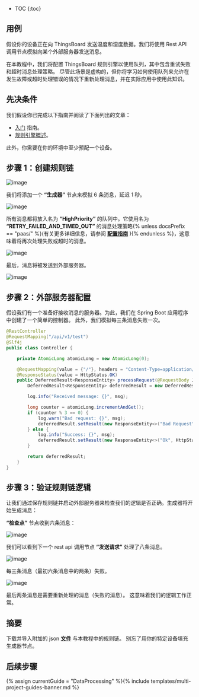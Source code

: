 * TOC
{:toc}

## 用例

假设你的设备正在向 ThingsBoard 发送温度和湿度数据。我们将使用 Rest API 调用节点模拟向某个外部服务器发送消息。

在本教程中，我们将配置 ThingsBoard 规则引擎以使用队列，其中包含重试失败和超时消息处理策略。
尽管此场景是虚构的，但你将学习如何使用队列来允许在发生故障或超时处理错误的情况下重新处理消息，并在实际应用中使用此知识。

## 先决条件

我们假设你已完成以下指南并阅读了下面列出的文章：

  * [入门](/docs/{{docsPrefix}}getting-started-guides/helloworld/) 指南。
  * [规则引擎概述](/docs/{{docsPrefix}}user-guide/rule-engine-2-0/overview/)。

此外，你需要在你的环境中至少预配一个设备。

## 步骤 1：创建规则链

![image](/images/user-guide/rule-engine-2-5/tutorials/reprocessing_rule_chain.png)

我们将添加一个 **“生成器”** 节点来模拟 6 条消息，延迟 1 秒。

![image](/images/user-guide/rule-engine-2-5/tutorials/generator_reprocessing.png)

所有消息都将放入名为 **“HighPriority”** 的队列中。它使用名为 **“RETRY_FAILED_AND_TIMED_OUT”** 的消息处理策略{% unless docsPrefix == "paas/" %}(有关更多详细信息，请参阅 [**配置指南**](/docs/user-guide/install/{{docsPrefix}}config/) ){% endunless %}，这意味着将再次处理失败或超时的消息。

![image](/images/user-guide/rule-engine-2-5/tutorials/checkpoint_reprocessing.png)

最后，消息将被发送到外部服务器。

![image](/images/user-guide/rule-engine-2-5/tutorials/rest_api.png)

## 步骤 2：外部服务器配置

假设我们有一个准备好接收消息的服务器。为此，我们在 Spring Boot 应用程序中创建了一个简单的控制器。
此外，我们模拟每三条消息失败一次。

```java
@RestController
@RequestMapping("/api/v1/test")
@Slf4j
public class Controller {

    private AtomicLong atomicLong = new AtomicLong(0);

    @RequestMapping(value = {"/"}, headers = "Content-Type=application/json", method = {RequestMethod.POST})
    @ResponseStatus(value = HttpStatus.OK)
    public DeferredResult<ResponseEntity> processRequest(@RequestBody JsonNode msg) {
        DeferredResult<ResponseEntity> deferredResult = new DeferredResult<>();

        log.info("Received message: {}", msg);

        long counter = atomicLong.incrementAndGet();
        if (counter % 3 == 0) {
            log.warn("Bad request: {}", msg);
            deferredResult.setResult(new ResponseEntity<>("Bad Request", HttpStatus.BAD_REQUEST));
        } else {
            log.info("Success: {}", msg);
            deferredResult.setResult(new ResponseEntity<>("Ok", HttpStatus.OK));
        }

        return deferredResult;
    }
}
```

## 步骤 3：验证规则链逻辑

让我们通过保存规则链并启动外部服务器来检查我们的逻辑是否正确。生成器将开始生成消息：

**“检查点”** 节点收到六条消息：

![image](/images/user-guide/rule-engine-2-5/tutorials/checkpoint_reprocessing_events.png)

我们可以看到下一个 rest api 调用节点 **“发送请求”** 处理了八条消息。

![image](/images/user-guide/rule-engine-2-5/tutorials/rest_api_events.png)

每三条消息（最初六条消息中的两条）失败。

![image](/images/user-guide/rule-engine-2-5/tutorials/error_event.png)

最后两条消息是需要重新处理的消息（失败的消息）。
这意味着我们的逻辑工作正常。

## 摘要

下载并导入附加的 json [**文件**](/docs/{{docsPrefix}}user-guide/rule-engine-2-5/tutorials/resources/send_request_rule_chain.json) 与本教程中的规则链。
别忘了用你的特定设备填充生成器节点。

## 后续步骤

{% assign currentGuide = "DataProcessing" %}{% include templates/multi-project-guides-banner.md %}